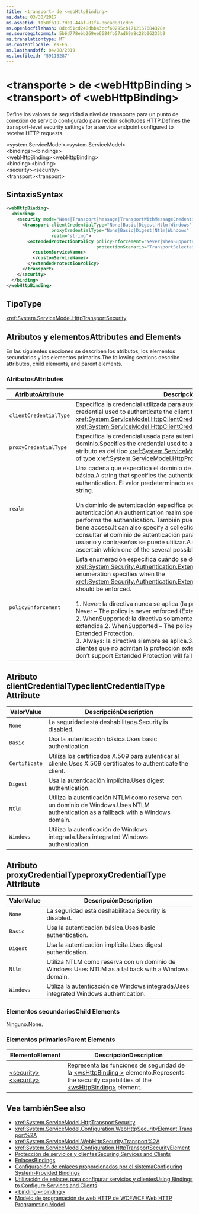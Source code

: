 ```yaml
---
title: <transport> de <webHttpBinding>
ms.date: 03/30/2017
ms.assetid: f150fb19-7de1-44af-81f4-86cad881cd05
ms.openlocfilehash: 8dcd51cd248dbba3ccf60295cb1712167684328e
ms.sourcegitcommit: 5b6d778ebb269ee6684fb57ad69a8c28b06235b9
ms.translationtype: MT
ms.contentlocale: es-ES
ms.lasthandoff: 04/08/2019
ms.locfileid: "59116287"
---
```

# <a name="transport-of-webhttpbinding"></a><span data-ttu-id="e8da0-102">\<transporte > de \<webHttpBinding ></span><span class="sxs-lookup"><span data-stu-id="e8da0-102">\<transport> of \<webHttpBinding></span></span>
<span data-ttu-id="e8da0-103">Define los valores de seguridad a nivel de transporte para un punto de conexión de servicio configurado para recibir solicitudes HTTP.</span><span class="sxs-lookup"><span data-stu-id="e8da0-103">Defines the transport-level security settings for a service endpoint configured to receive HTTP requests.</span></span>  
  
 <span data-ttu-id="e8da0-104">\<system.ServiceModel></span><span class="sxs-lookup"><span data-stu-id="e8da0-104">\<system.ServiceModel></span></span>  
<span data-ttu-id="e8da0-105">\<bindings></span><span class="sxs-lookup"><span data-stu-id="e8da0-105">\<bindings></span></span>  
<span data-ttu-id="e8da0-106">\<webHttpBinding></span><span class="sxs-lookup"><span data-stu-id="e8da0-106">\<webHttpBinding></span></span>  
<span data-ttu-id="e8da0-107">\<binding></span><span class="sxs-lookup"><span data-stu-id="e8da0-107">\<binding></span></span>  
<span data-ttu-id="e8da0-108">\<security></span><span class="sxs-lookup"><span data-stu-id="e8da0-108">\<security></span></span>  
<span data-ttu-id="e8da0-109">\<transport></span><span class="sxs-lookup"><span data-stu-id="e8da0-109">\<transport></span></span>  
  
## <a name="syntax"></a><span data-ttu-id="e8da0-110">Sintaxis</span><span class="sxs-lookup"><span data-stu-id="e8da0-110">Syntax</span></span>  
  
```xml  
<webHttpBinding>
  <binding>
    <security mode="None|Transport|Message|TransportWithMessageCredential|TransportCredentialOnly">
      <transport clientCredentialType="None|Basic|Digest|Ntlm|Windows"
                 proxyCredentialType="None|Basic|Digest|Ntlm|Windows"
                 realm="string">
        <extendedProtectionPolicy policyEnforcement="Never|WhenSupported|Always"
                                  protectionScenario="TransportSelected|TrustedProxy">
          <customServiceNames>
          </customServiceNames>
        </extendedProtectionPolicy>
      </transport>
    </security>
  </binding>
</webHttpBinding>
```  
  
## <a name="type"></a><span data-ttu-id="e8da0-111">Tipo</span><span class="sxs-lookup"><span data-stu-id="e8da0-111">Type</span></span>  
 <xref:System.ServiceModel.HttpTransportSecurity>  
  
## <a name="attributes-and-elements"></a><span data-ttu-id="e8da0-112">Atributos y elementos</span><span class="sxs-lookup"><span data-stu-id="e8da0-112">Attributes and Elements</span></span>  
 <span data-ttu-id="e8da0-113">En las siguientes secciones se describen los atributos, los elementos secundarios y los elementos primarios.</span><span class="sxs-lookup"><span data-stu-id="e8da0-113">The following sections describe attributes, child elements, and parent elements.</span></span>  
  
### <a name="attributes"></a><span data-ttu-id="e8da0-114">Atributos</span><span class="sxs-lookup"><span data-stu-id="e8da0-114">Attributes</span></span>  
  
|<span data-ttu-id="e8da0-115">Atributo</span><span class="sxs-lookup"><span data-stu-id="e8da0-115">Attribute</span></span>|<span data-ttu-id="e8da0-116">Descripción</span><span class="sxs-lookup"><span data-stu-id="e8da0-116">Description</span></span>|  
|---------------|-----------------|  
|`clientCredentialType`|<span data-ttu-id="e8da0-117">Especifica la credencial utilizada para autenticar el cliente al servicio.</span><span class="sxs-lookup"><span data-stu-id="e8da0-117">Specifies the credential used to authenticate the client to the service.</span></span> <span data-ttu-id="e8da0-118">Este atributo es del tipo <xref:System.ServiceModel.HttpClientCredentialType>.</span><span class="sxs-lookup"><span data-stu-id="e8da0-118">This attribute is of type <xref:System.ServiceModel.HttpClientCredentialType>.</span></span>|  
|`proxyCredentialType`|<span data-ttu-id="e8da0-119">Especifica la credencial usada para autenticar al cliente en un proxy del dominio.</span><span class="sxs-lookup"><span data-stu-id="e8da0-119">Specifies the credential used to authenticate the client to a domain proxy.</span></span> <span data-ttu-id="e8da0-120">Este atributo es del tipo <xref:System.ServiceModel.HttpProxyCredentialType>.</span><span class="sxs-lookup"><span data-stu-id="e8da0-120">This attribute is of type <xref:System.ServiceModel.HttpProxyCredentialType>.</span></span>|  
|`realm`|<span data-ttu-id="e8da0-121">Una cadena que especifica el dominio de autenticación para autenticación implícita o básica.</span><span class="sxs-lookup"><span data-stu-id="e8da0-121">A string that specifies the authentication realm for digest or basic authentication.</span></span> <span data-ttu-id="e8da0-122">El valor predeterminado es una cadena vacía.</span><span class="sxs-lookup"><span data-stu-id="e8da0-122">The default is an empty string.</span></span><br /><br /> <span data-ttu-id="e8da0-123">Un dominio de autenticación especifica por lo menos el nombre del host que realiza la autenticación.</span><span class="sxs-lookup"><span data-stu-id="e8da0-123">An authentication realm specifies at least the name of the host that performs the authentication.</span></span> <span data-ttu-id="e8da0-124">También puede especificar una colección de usuarios que tiene acceso.</span><span class="sxs-lookup"><span data-stu-id="e8da0-124">It can also specify a collection of users that has access.</span></span> <span data-ttu-id="e8da0-125">Un usuario puede consultar el dominio de autenticación para determinar cuál de los posibles nombres de usuario y contraseñas se puede utilizar.</span><span class="sxs-lookup"><span data-stu-id="e8da0-125">A user can query the authentication realm to ascertain which one of the several possible usernames and passwords can be used.</span></span>|  
|`policyEnforcement`|<span data-ttu-id="e8da0-126">Esta enumeración especifica cuándo se debe aplicar <xref:System.Security.Authentication.ExtendedProtection.ExtendedProtectionPolicy>.</span><span class="sxs-lookup"><span data-stu-id="e8da0-126">This enumeration specifies when the <xref:System.Security.Authentication.ExtendedProtection.ExtendedProtectionPolicy> should be enforced.</span></span><br /><br /> <span data-ttu-id="e8da0-127">1.  Never: la directiva nunca se aplica (la protección extendida está deshabilitada).</span><span class="sxs-lookup"><span data-stu-id="e8da0-127">1.  Never – The policy is never enforced (Extended Protection is disabled).</span></span><br /><span data-ttu-id="e8da0-128">2.  WhenSupported: la directiva solamente se aplica si el cliente admite la protección extendida.</span><span class="sxs-lookup"><span data-stu-id="e8da0-128">2.  WhenSupported – The policy is enforced only if the client supports Extended Protection.</span></span><br /><span data-ttu-id="e8da0-129">3.  Always: la directiva siempre se aplica.</span><span class="sxs-lookup"><span data-stu-id="e8da0-129">3.  Always – The policy is always enforced.</span></span> <span data-ttu-id="e8da0-130">Los clientes que no admitan la protección extendida no podrán autenticarse.</span><span class="sxs-lookup"><span data-stu-id="e8da0-130">Clients which don’t support Extended Protection will fail to authenticate.</span></span>|  
  
## <a name="clientcredentialtype-attribute"></a><span data-ttu-id="e8da0-131">Atributo clientCredentialType</span><span class="sxs-lookup"><span data-stu-id="e8da0-131">clientCredentialType Attribute</span></span>  
  
|<span data-ttu-id="e8da0-132">Valor</span><span class="sxs-lookup"><span data-stu-id="e8da0-132">Value</span></span>|<span data-ttu-id="e8da0-133">Descripción</span><span class="sxs-lookup"><span data-stu-id="e8da0-133">Description</span></span>|  
|-----------|-----------------|  
|`None`|<span data-ttu-id="e8da0-134">La seguridad está deshabilitada.</span><span class="sxs-lookup"><span data-stu-id="e8da0-134">Security is disabled.</span></span>|  
|`Basic`|<span data-ttu-id="e8da0-135">Usa la autenticación básica.</span><span class="sxs-lookup"><span data-stu-id="e8da0-135">Uses basic authentication.</span></span>|  
|`Certificate`|<span data-ttu-id="e8da0-136">Utiliza los certificados X.509 para autenticar al cliente.</span><span class="sxs-lookup"><span data-stu-id="e8da0-136">Uses X.509 certificates to authenticate the client.</span></span>|  
|`Digest`|<span data-ttu-id="e8da0-137">Usa la autenticación implícita.</span><span class="sxs-lookup"><span data-stu-id="e8da0-137">Uses digest authentication.</span></span>|  
|`Ntlm`|<span data-ttu-id="e8da0-138">Utiliza la autenticación NTLM como reserva con un dominio de Windows.</span><span class="sxs-lookup"><span data-stu-id="e8da0-138">Uses NTLM authentication as a fallback with a Windows domain.</span></span>|  
|`Windows`|<span data-ttu-id="e8da0-139">Utiliza la autenticación de Windows integrada.</span><span class="sxs-lookup"><span data-stu-id="e8da0-139">Uses integrated Windows authentication.</span></span>|  
  
## <a name="proxycredentialtype-attribute"></a><span data-ttu-id="e8da0-140">Atributo proxyCredentialType</span><span class="sxs-lookup"><span data-stu-id="e8da0-140">proxyCredentialType Attribute</span></span>  
  
|<span data-ttu-id="e8da0-141">Valor</span><span class="sxs-lookup"><span data-stu-id="e8da0-141">Value</span></span>|<span data-ttu-id="e8da0-142">Descripción</span><span class="sxs-lookup"><span data-stu-id="e8da0-142">Description</span></span>|  
|-----------|-----------------|  
|`None`|<span data-ttu-id="e8da0-143">La seguridad está deshabilitada.</span><span class="sxs-lookup"><span data-stu-id="e8da0-143">Security is disabled.</span></span>|  
|`Basic`|<span data-ttu-id="e8da0-144">Usa la autenticación básica.</span><span class="sxs-lookup"><span data-stu-id="e8da0-144">Uses basic authentication.</span></span>|  
|`Digest`|<span data-ttu-id="e8da0-145">Usa la autenticación implícita.</span><span class="sxs-lookup"><span data-stu-id="e8da0-145">Uses digest authentication.</span></span>|  
|`Ntlm`|<span data-ttu-id="e8da0-146">Utiliza NTLM como reserva con un dominio de Windows.</span><span class="sxs-lookup"><span data-stu-id="e8da0-146">Uses NTLM as a fallback with a Windows domain.</span></span>|  
|`Windows`|<span data-ttu-id="e8da0-147">Utiliza la autenticación de Windows integrada.</span><span class="sxs-lookup"><span data-stu-id="e8da0-147">Uses integrated Windows authentication.</span></span>|  
  
### <a name="child-elements"></a><span data-ttu-id="e8da0-148">Elementos secundarios</span><span class="sxs-lookup"><span data-stu-id="e8da0-148">Child Elements</span></span>  
 <span data-ttu-id="e8da0-149">Ninguno.</span><span class="sxs-lookup"><span data-stu-id="e8da0-149">None.</span></span>  
  
### <a name="parent-elements"></a><span data-ttu-id="e8da0-150">Elementos primarios</span><span class="sxs-lookup"><span data-stu-id="e8da0-150">Parent Elements</span></span>  
  
|<span data-ttu-id="e8da0-151">Elemento</span><span class="sxs-lookup"><span data-stu-id="e8da0-151">Element</span></span>|<span data-ttu-id="e8da0-152">Descripción</span><span class="sxs-lookup"><span data-stu-id="e8da0-152">Description</span></span>|  
|-------------|-----------------|  
|[<span data-ttu-id="e8da0-153">\<security></span><span class="sxs-lookup"><span data-stu-id="e8da0-153">\<security></span></span>](../../../../../docs/framework/configure-apps/file-schema/wcf/security-of-webhttpbinding.md)|<span data-ttu-id="e8da0-154">Representa las funciones de seguridad de la [ \<wsHttpBinding >](../../../../../docs/framework/configure-apps/file-schema/wcf/wshttpbinding.md) elemento.</span><span class="sxs-lookup"><span data-stu-id="e8da0-154">Represents the security capabilities of the [\<wsHttpBinding>](../../../../../docs/framework/configure-apps/file-schema/wcf/wshttpbinding.md) element.</span></span>|  
  
## <a name="see-also"></a><span data-ttu-id="e8da0-155">Vea también</span><span class="sxs-lookup"><span data-stu-id="e8da0-155">See also</span></span>

- <xref:System.ServiceModel.HttpTransportSecurity>
- <xref:System.ServiceModel.Configuration.WebHttpSecurityElement.Transport%2A>
- <xref:System.ServiceModel.WebHttpSecurity.Transport%2A>
- <xref:System.ServiceModel.Configuration.HttpTransportSecurityElement>
- [<span data-ttu-id="e8da0-156">Protección de servicios y clientes</span><span class="sxs-lookup"><span data-stu-id="e8da0-156">Securing Services and Clients</span></span>](../../../../../docs/framework/wcf/feature-details/securing-services-and-clients.md)
- [<span data-ttu-id="e8da0-157">Enlaces</span><span class="sxs-lookup"><span data-stu-id="e8da0-157">Bindings</span></span>](../../../../../docs/framework/wcf/bindings.md)
- [<span data-ttu-id="e8da0-158">Configuración de enlaces proporcionados por el sistema</span><span class="sxs-lookup"><span data-stu-id="e8da0-158">Configuring System-Provided Bindings</span></span>](../../../../../docs/framework/wcf/feature-details/configuring-system-provided-bindings.md)
- [<span data-ttu-id="e8da0-159">Utilización de enlaces para configurar servicios y clientes</span><span class="sxs-lookup"><span data-stu-id="e8da0-159">Using Bindings to Configure Services and Clients</span></span>](../../../../../docs/framework/wcf/using-bindings-to-configure-services-and-clients.md)
- [<span data-ttu-id="e8da0-160">\<binding></span><span class="sxs-lookup"><span data-stu-id="e8da0-160">\<binding></span></span>](../../../../../docs/framework/misc/binding.md)
- [<span data-ttu-id="e8da0-161">Modelo de programación de web HTTP de WCF</span><span class="sxs-lookup"><span data-stu-id="e8da0-161">WCF Web HTTP Programming Model</span></span>](../../../../../docs/framework/wcf/feature-details/wcf-web-http-programming-model.md)
